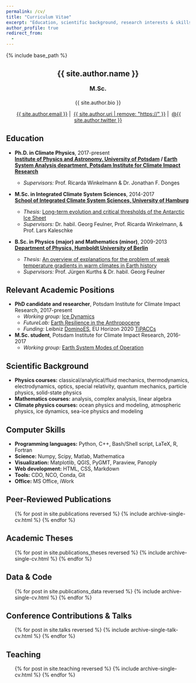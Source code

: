 ```yaml
---
permalink: /cv/
title: "Curriculum Vitae"
excerpt: "Education, scientific background, research interests & skills, and more."
author_profile: true
redirect_from:
  - 
---
```


{% include base_path %}

<!-- Click [here](/cv-print/) for a printable version or [download a PDF](/files/cv-print.pdf).<br /><br /><br /> -->

<h2 align="center">{{ site.author.name }}</h2>
<h3 align="center" style="margin: 0px auto 20px;">M.Sc.</h3>
<p align="center" style="margin: auto; width: 80%">{{ site.author.bio }}</p>

<p align="center"><i class="fas fa-envelope" aria-hidden="true"></i>&nbsp;<a href="mailto:{{ site.author.email }}">{{ site.author.email }}</a> &#124; <i class="fas fa-desktop" aria-hidden="true"></i>&nbsp;<a href="{{ site.author.uri }}">{{ site.author.uri | remove: "https://" }}</a> &#124; <i class="fab fa-twitter" aria-hidden="true"></i>&nbsp;<a href="https://twitter.com/{{ site.author.twitter }}">@{{ site.author.twitter }}</a></p>

## Education
- **Ph.D. in Climate Physics**, 2017-present<br>
**[Institute of Physics and Astronomy, University of Potsdam](http://www.physik.uni-potsdam.de/ "http://www.physik.uni-potsdam.de/") / [Earth System Analysis department, Potsdam Institute for Climate Impact Research](https://www.pik-potsdam.de/ "https://www.pik-potsdam.de/")**
  - *Supervisors:* Prof. Ricarda Winkelmann & Dr. Jonathan F. Donges

- **M.Sc. in Integrated Climate System Sciences**, 2014-2017<br>
**[School of Integrated Climate System Sciences, University of Hamburg](https://www.sicss.uni-hamburg.de "https://www.sicss.uni-hamburg.de")**
  - *Thesis:* [Long-term evolution and critical thresholds of the Antarctic Ice Sheet](/publications/theses/garbe-2017 "/publications/theses/garbe-2017")
  - *Supervisors:* Dr. habil. Georg Feulner, Prof. Ricarda Winkelmann, & Prof. Lars Kaleschke

- **B.Sc. in Physics (major) and Mathematics (minor)**, 2009-2013<br>
**[Department of Physics, Humboldt University of Berlin](https://www.physik.hu-berlin.de/ "https://www.physik.hu-berlin.de/")**
  - *Thesis:* [An overview of explanations for the problem of weak temperature gradients in warm climates in Earth history](/publications/theses/garbe-2013 "/publications/theses/garbe-2013")
  - *Supervisors:* Prof. Jürgen Kurths & Dr. habil. Georg Feulner

## Relevant Academic Positions
- **PhD candidate and researcher**, Potsdam Institute for Climate Impact Research, 2017-present
  - *Working group:* [Ice Dynamics](https://www.pik-potsdam.de/en/institute/departments/earth-system-analysis/research/ice-dynamics/ "https://www.pik-potsdam.de/en/institute/departments/earth-system-analysis/research/ice-dynamics/")
  - *FutureLab:* [Earth Resilience in the Anthropocene](https://www.pik-potsdam.de/earthresilience "https://www.pik-potsdam.de/earthresilience")
  - *Funding:* Leibniz [DominoES](https://www.pik-potsdam.de/dominoes "https://www.pik-potsdam.de/dominoes"), EU Horizon 2020 [TiPACCs](https://www.tipaccs.eu "https://www.tipaccs.eu")
- **M.Sc. student**, Potsdam Institute for Climate Impact Research, 2016-2017
  - *Working group:* [Earth System Modes of Operation](https://www.pik-potsdam.de/en/institute/departments/earth-system-analysis/research/earth-system-modes-of-operation "https://www.pik-potsdam.de/en/institute/departments/earth-system-analysis/research/earth-system-modes-of-operation")
  
## Scientific Background
- **Physics courses:** classical/analytical/fluid mechanics, thermodynamics, electrodynamics, optics, special relativity, quantum mechanics, particle physics, solid-state physics
- **Mathematics courses:** analysis, complex analysis, linear algebra
- **Climate physics courses:** ocean physics and modeling, atmospheric physics, ice dynamics, sea-ice physics and modeling

## Computer Skills
- **Programming languages:** Python, C++, Bash/Shell script, LaTeX, R, Fortran
- **Science:** Numpy, Scipy, Matlab, Mathematica
- **Visualization:** Matplotlib, QGIS, PyGMT, Paraview, Panoply
- **Web development:** HTML, CSS, Markdown
- **Tools:** CDO, NCO, Conda, Git
- **Office:** MS Office, iWork

## Peer-Reviewed Publications
<ul>{% for post in site.publications reversed %}
    {% include archive-single-cv.html %}
{% endfor %}</ul>

## Academic Theses
<ul>{% for post in site.publications_theses reversed %}
    {% include archive-single-cv.html %}
{% endfor %}</ul>

## Data & Code
<ul>{% for post in site.publications_data reversed %}
    {% include archive-single-cv.html %}
{% endfor %}</ul>

## Conference Contributions & Talks
<ul>{% for post in site.talks reversed %}
    {% include archive-single-talk-cv.html %}
{% endfor %}</ul>
  
## Teaching
<ul>{% for post in site.teaching reversed %}
    {% include archive-single-cv.html %}
{% endfor %}</ul>

